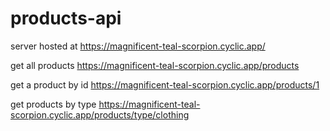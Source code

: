# products-api
server hosted at
https://magnificent-teal-scorpion.cyclic.app/

get all products 
https://magnificent-teal-scorpion.cyclic.app/products

get a product by id 
https://magnificent-teal-scorpion.cyclic.app/products/1

get products by type 
https://magnificent-teal-scorpion.cyclic.app/products/type/clothing
